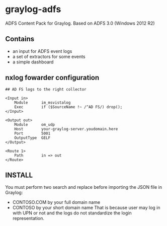 # graylog-adfs
ADFS Content Pack for Graylog. Based on ADFS 3.0 (Windows 2012 R2)

## Contains ##
* an input for ADFS event logs
* a set of extractors for some events
* a simple dashboard

## nxlog fowarder configuration ##

	## AD FS logs to the right collector

	<Input in>
	    Module      im_msvistalog
		Exec        if ($SourceName !~ /^AD FS/) drop();
	</Input>

	<Output out>
	    Module      om_udp
	    Host        your-graylog-server.youdomain.here
	    Port        5001
	    OutputType  GELF
	</Output>

	<Route 1>
	    Path        in => out
	</Route>


## INSTALL ##

You must perform two search and replace before importing the JSON file in Graylog:
- CONTOSO.COM by your full domain name
- CONTOSO by your short domain name
That is because user may log in with UPN or not and the logs do not standardize the login representation.
